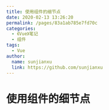 ```yaml
---
title: 使用组件的细节点
date: 2020-02-13 13:26:20
permalink: /pages/83a1ab785e7fd70c
categories:
  - 《Vue》笔记
  - 组件
tags:
  - Vue
author:
  name: sunjianxu
  link: https://github.com/sunjianxu
---
```


# 使用组件的细节点
